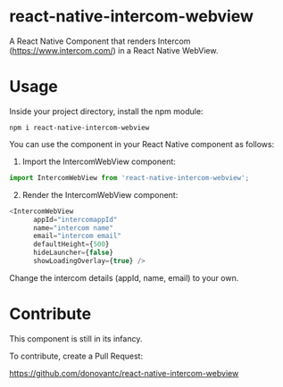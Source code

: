 # react-native-intercom-webview

A React Native Component that renders Intercom (https://www.intercom.com/) in a React Native WebView.

# Usage

Inside your project directory, install the npm module:

`npm i react-native-intercom-webview`

You can use the component in your React Native component as follows:

1. Import the IntercomWebView component:

```javascript
import IntercomWebView from 'react-native-intercom-webview';
```

2. Render the IntercomWebView component:

```javascript
<IntercomWebView
      appId="intercomappId"
      name="intercom name"
      email="intercom email"
      defaultHeight={500}
      hideLauncher={false}
      showLoadingOverlay={true} />
```
             
Change the intercom details (appId, name, email) to your own.
             
# Contribute
This component is still in its infancy.

To contribute, create a Pull Request:

https://github.com/donovantc/react-native-intercom-webview

